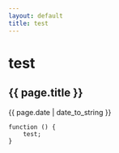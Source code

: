 ```yaml
---
layout: default
title: test
---
```


# test

<h2>{{ page.title }}</h2>

<p>{{ page.date | date_to_string }}</p>

    function () {
        test;
    }
